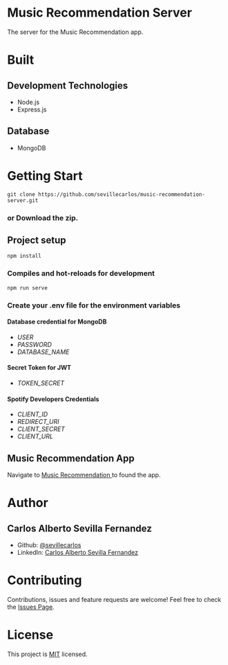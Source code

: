 # Music Recommendation Server
The server for the Music Recommendation app.
# Built
## Development Technologies
- Node.js
- Express.js
## Database
- MongoDB

# Getting Start
```
git clone https://github.com/sevillecarlos/music-recommendation-server.git
```
### or Download the zip.
## Project setup
```
npm install
```
### Compiles and hot-reloads for development
```
npm run serve
```
### Create your .env file for the environment variables
#### Database credential for MongoDB
* *USER*
* *PASSWORD*
* *DATABASE_NAME*
#### Secret Token for JWT
* *TOKEN_SECRET*
#### Spotify Developers Credentials
* *CLIENT_ID*
* *REDIRECT_URI*
* *CLIENT_SECRET*
* *CLIENT_URL*

## Music Recommendation App
Navigate to [Music Recommendation ](https://github.com/sevillecarlos/music-recommendation) to found the app.

# Author
## Carlos Alberto Sevilla Fernandez
* Github: [@sevillecarlos](https://github.com/sevillecarlos)
* LinkedIn: [Carlos Alberto Sevilla Fernandez](https://github.com/sevillecarlos)

# Contributing
Contributions, issues and feature requests are welcome!
Feel free to check the [Issues Page](https://github.com/sevillecarlos/music-recommendation-server/issues).

# License
This project is [MIT](https://opensource.org/licenses/MIT) licensed.



